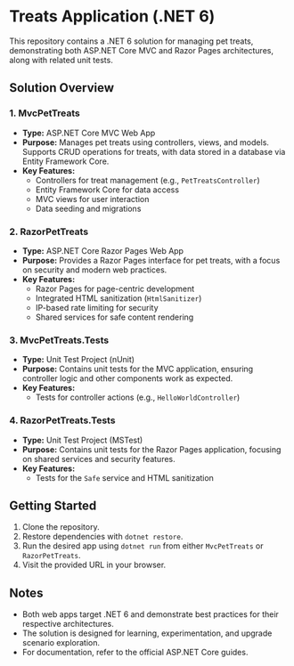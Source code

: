 # Treats Application (.NET 6)

This repository contains a .NET 6 solution for managing pet treats, demonstrating both ASP.NET Core MVC and Razor Pages architectures, along with related unit tests.

## Solution Overview

### 1. MvcPetTreats
- **Type:** ASP.NET Core MVC Web App
- **Purpose:** Manages pet treats using controllers, views, and models. Supports CRUD operations for treats, with data stored in a database via Entity Framework Core.
- **Key Features:**
  - Controllers for treat management (e.g., `PetTreatsController`)
  - Entity Framework Core for data access
  - MVC views for user interaction
  - Data seeding and migrations

### 2. RazorPetTreats
- **Type:** ASP.NET Core Razor Pages Web App
- **Purpose:** Provides a Razor Pages interface for pet treats, with a focus on security and modern web practices.
- **Key Features:**
  - Razor Pages for page-centric development
  - Integrated HTML sanitization (`HtmlSanitizer`)
  - IP-based rate limiting for security
  - Shared services for safe content rendering

### 3. MvcPetTreats.Tests
- **Type:** Unit Test Project (nUnit)
- **Purpose:** Contains unit tests for the MVC application, ensuring controller logic and other components work as expected.
- **Key Features:**
  - Tests for controller actions (e.g., `HelloWorldController`)

### 4. RazorPetTreats.Tests
- **Type:** Unit Test Project (MSTest)
- **Purpose:** Contains unit tests for the Razor Pages application, focusing on shared services and security features.
- **Key Features:**
  - Tests for the `Safe` service and HTML sanitization

## Getting Started

1. Clone the repository.
2. Restore dependencies with `dotnet restore`.
3. Run the desired app using `dotnet run` from either `MvcPetTreats` or `RazorPetTreats`.
4. Visit the provided URL in your browser.

## Notes
- Both web apps target .NET 6 and demonstrate best practices for their respective architectures.
- The solution is designed for learning, experimentation, and upgrade scenario exploration.
- For documentation, refer to the official ASP.NET Core guides.